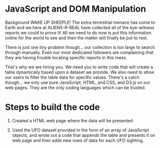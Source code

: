 # JavaScript and DOM Manipulation

Background
WAKE UP SHEEPLE! The extra-terrestrial menace has come to Earth and we here at ALIENS-R-REAL have collected all of the eye-witness reports we could to prove it! All we need to do now is put this information online for the world to see and then the matter will finally be put to rest.<br>

There is just one tiny problem though... our collection is too large to search through manually. Even our most dedicated followers are complaining that they are having trouble locating specific reports in this mess.<br>

That's why we are hiring you. We need you to write code that will create a table dynamically based upon a dataset we provide. We also need to allow our users to filter the table data for specific values. There's a catch though... we only use pure JavaScript, HTML, and CSS, and D3.js on our web pages. They are the only coding languages which can be trusted.<br>

# Steps to build the code
1) Created a HTML web page where the data will be presented <br>

2) Used the UFO dataset provided in the form of an array of JavaScript objects, and wrote out a code that appends the table and presents it on web page and then adds new rows of data for each UFO sighting.
